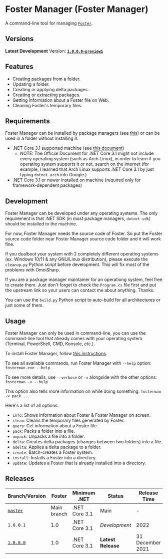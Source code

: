 # Foster Manager (Foster Manager)

A command-line tool for managing [`Foster`]().

## Versions

<!-- **Latest Stable** Version: **[`1.0.0.0`](https://github.com/Haltroy/Foster-Manager/releases/tag/1.0.0.0-preview1)** -->

**Latest Development** Version: **[`1.0.0.0-preview1`](https://github.com/Haltroy/Foster-Manager/releases/tag/1.0.0.0-preview1)**

## Features

- Creating packages from a folder.
- Updating a folder.
- Creating or applying delta packages.
- Creating or extracting packages.
- Getting information about a Foster file on Web.
- Cleaning Foster's temporary files.

## Requirements

Foster Manager can be installed by package managers (see [this](https://github.com/Haltroy/Foster-Manager/blob/master/INSTALL.md)) or can be used in a folder without installing it.

- .NET Core 3.1 supported machine (see [this document](https://github.com/dotnet/core/blob/main/release-notes/3.1/3.1-supported-os.md))
  - NOTE: The Official Document for .NET Core 3.1 might not include every operating system (such as Arch Linux), in order to learn if you operating system supports it or not, search on the internet (for example, I learned that Arch Linux supports .NET Core 3.1 by just typing `dotnet arch` into Google.)
- .NET Core 3.1 or newer installed on machine (required only for framework-dependent packages)

## Development

Foster Manager can be developed under any operating systems. The only requirement is that .NET SDK (in most package managers, `dotnet-sdk`) should be installed to the machine.

For now, Foster Manager needs the source code of Foster. So put the Foster source code folder near Foster Manager source code folder and it will work fine.

If you dualboot your system with 2 completely different operating systems (ex. Windows 10/11 & any GNU/Linux distribution), please execute the `cleanup.py` Python script before development. This will fix most of the problems with OmniSharp.

If you are a package manager maintainer for an operationg system, feel free to create them. Just don't forget to check the `Program.cs` file first and put the upstream link so your users can contact me about anything. Thanks.

You can use the `build.py` Python script to auto-build for all architectures or just some of them.

## Usage

Foster Manager can only be used in command-line, you can use the command-line tool that already comes with your operating system (Terminal, PowerShell, CMD, Konsole, etc.). 

To install Foster Manager, follow [this instructions](https://github.com/Haltroy/Foster-Manager/blob/master/INSTALL.md).

To see all available commands, run Foster Manager with `--help` option: `fosterman.exe --help`

To see more details, use `--verbose` or `-v` alongside with the other options: `fosterman -v --help`

This option also tells more information on while doing something: `fosterman -v pack ...`

Here's a list of all options:
 - `info`: Shows information about Foster & Foster Manager on screen.
 - `clean`: Cleans the temporary files generated by Foster.
 - `query`: Get information about a Foster file.
 - `pack`: Packs a folder into a file.
 - `unpack`: Unpacks a file into a folder.
 - `delta`: Creates delta packages (changes between two folders) into a file.
 - `adelta`: Applies a delta package to a folder.
 - `create`: Batch-creates a Foster system.
 - `install`: Installs a Foster into a directory.
 - `update`: Updates a Foster that is already installed into a directory.

## Releases

| Branch/Version                                                               | Foster | Minimum .NET | Status | Release Time |
|----------------------------------------------------------------------|---------------|---------------------|----------|------------|
| [`master`](https://github.com/haltroy/htalt)              | Main branch | .NET Core 3.1 | Main | - |
| `1.0.0.1` | 1.0 | .NET Core 3.1 | *Development*| 2022 |
| [`1.0.0.0`](https://github.com/Haltroy/Foster-Manager/releases/tag/1.0.0.0) | 1.0 | .NET Core 3.1 | **Latest Release** | 31 December 2021 |

